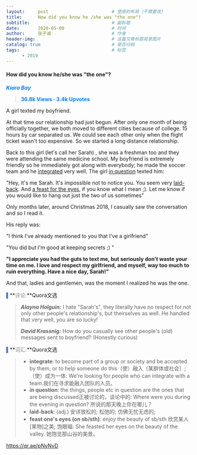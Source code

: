 ```yaml
---
layout:     post                        # 使用的布局（不需要改）
title:      How did you know he /she was "the one"?                	
subtitle:                               # 副标题
date:       2020-05-09                  # 时间
author:     张子诚                       # 作者
header-img:                             # 这篇文章标题背景图片
catalog: true                           # 是否归档
tags:                                   # 标签
      - 2019
---
```


#### **How did you know he/she was "the one"?**

<span style="color: rgb(0, 128, 255);">***Kiara Bay***</span>

> **<span style="color: rgb(0, 128, 255);">36.8k Views · 3.4k Upvotes
> </span>**

A girl texted my boyfriend.

At that time our relationship had just begun. After only one month of being officially together, we both moved to different cities because of college. 15 hours by car separated us. We could see each other only when the flight ticket wasn't too expensive. So we started a long distance relationship.

Back to this girl (let's call her Sarah) , she was a freshman too and they were attending the same medicine school. My boyfriend is extremely friendly so he immediately got along with everybody; he made the soccer team and he <u>integrated</u> very well. The girl <u>in question</u> texted him:

"Hey, it's me Sarah. It's impossible not to notice you. You seem very <u>laid-back</u>. And <u>a feast for the eyes</u>, if you know what I mean ;). Let me know if you would like to hang out just the two of us sometimes"

Only months later, around Christmas 2018, I casually saw the conversation and so I read it.

His reply was:

"I think I've already mentioned to you that I've a girlfriend"

"You did but I'm good at keeping secrets ;) "

**"I appreciate you had the guts to text me, but seriously don't waste your time on me. I love and respect my girlfriend, and myself, way too much to ruin everything. Have a nice day, Sarah!"**

And that, ladies and gentlemen, was the moment I realized he was the one.

<span style="color: rgb(70, 118, 217);">▌</span>**<span style="color: rgb(136, 136, 136);">评论:</span>**Quora文选

> ***Alayna Holguin:***
> I hate "Sarah's", they literally have no respect for not only other people's relationship's, but theirselves as well. He handled that very well, you are so lucky!
>
> ***David Krassnig:***
> How do you casually see other people's (old) messages sent to boyfriend? (Honestly curious)



<span style="color: rgb(70, 118, 217);">▌</span>**<span style="color: rgb(136, 136, 136);">词汇:</span>**Quora文选

> - **integrate**: to become part of a group or society and be accepted by them, or to help someone do this（使）融入〔某群体或社会〕;（使）成为一体: We're looking for people who can integrate with a team.我们在寻求能融入团队的人员。
> - **in question**: the things, people etc in question are the ones that are being discussed正被讨论的，谈论中的: Where were you during the evening in question? 所说的那天晚上你在哪儿？
> - **laid-back**: (adj.) 安详放松的; 松弛的; 仿佛无忧无虑的; 
> - **feast one's eyes (on sb/sth)**: enjoy the beauty of sb/sth 欣赏某人[某物]之美; 饱眼福: She feasted her eyes on the beauty of the valley. 她饱览那山谷的美景。

https://qr.ae/pNyNvD
